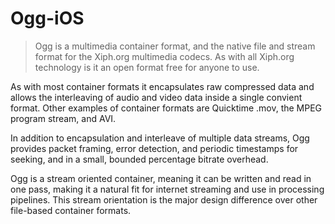 # Ogg-iOS

> Ogg is a multimedia container format, and the native file and stream format for the Xiph.org multimedia codecs. As with all Xiph.org technology is it an open format free for anyone to use.

As with most container formats it encapsulates raw compressed data and allows the interleaving of audio and video data inside a single convient format. Other examples of container formats are Quicktime .mov, the MPEG program stream, and AVI.

In addition to encapsulation and interleave of multiple data streams, Ogg provides packet framing, error detection, and periodic timestamps for seeking, and in a small, bounded percentage bitrate overhead.

Ogg is a stream oriented container, meaning it can be written and read in one pass, making it a natural fit for internet streaming and use in processing pipelines. This stream orientation is the major design difference over other file-based container formats.
